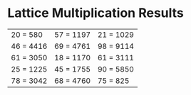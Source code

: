 # Lattice Multiplication Results

|   |   |   |
|---|---|---|
| 20 = 580 | 57 = 1197 | 21 = 1029 |
| 46 = 4416 | 69 = 4761 | 98 = 9114 |
| 61 = 3050 | 18 = 1170 | 61 = 3111 |
| 25 = 1225 | 45 = 1755 | 90 = 5850 |
| 78 = 3042 | 68 = 4760 | 75 = 825 |
